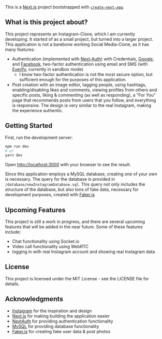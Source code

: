 This is a [Next.js](https://nextjs.org/) project bootstrapped with [`create-next-app`](https://github.com/vercel/next.js/tree/canary/packages/create-next-app).

## What is this project about?

This project represents an Instagram-Clone, which I am currently developing. It started of as a small project, but turned into a larger project. This application is not a barebone working Social Media-Clone, as it has many features:

- Authentication (implemented with [Next-Auth](https://next-auth.js.org/)) with Credentials, [Google](https://www.google.com), and [Facebook](https://www.facebook.com), two-factor authentication using email and SMS (with [Everify](https://everify.dev/blog/two-factor-authentication-for-nextjs), currently in sandbox mode)
  - I know two-factor authentication is not the most secure option, but sufficient enough for the purposes of this application.
- Post creation with an image editor, tagging people, using hashtags, enabling/disabling likes and comments, viewing profiles from others and specific posts, liking & commenting (as well as responding), a "For You" page that recommends posts from users that you follow, and everything is responsive. The design is very similar to the real Instagram, making the experience authentic.

## Getting Started

First, run the development server:

```bash
npm run dev
# or
yarn dev
```

Open [http://localhost:3000](http://localhost:3000) with your browser to see the result.

Since this application employs a MySQL database, creating one of your own is necessary. The query for the database is provided in `/database/newInstagramDatabase.sql`. This query not only includes the structure of the database, but also tons of fake data, necessary for development purposes, created with [Faker.js](https://fakerjs.dev/)

## Upcoming Features

This project is still a work in progress, and there are several upcoming features that will be added in the near future. Some of these features include:
* Chat functionality using Socket.io
* Video call functionality using WebRTC
* logging in with real Instagram account and showing real Instagram data

## License

This project is licensed under the MIT License - see the LICENSE file for details.

## Acknowledgments

- [Instagram](https://www.instagram.com/) for the inspiration and design
- [Next.js](https://nextjs.org/) for making building the application easier
- [NextAuth](https://next-auth.js.org/) for providing authentication functionality
- [MySQL](https://www.mysql.com/de/) for providing database functionality
- [Faker.js](https://fakerjs.dev/) for creating fake user data & post photos

